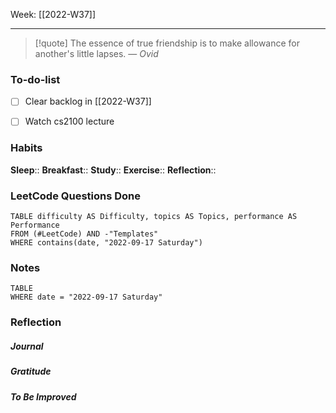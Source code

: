 Week: [[2022-W37]]
- - -
>[!quote]
> The essence of true friendship is to make allowance for another's little lapses.
> — <cite>Ovid</cite>

### To-do-list
- [ ] Clear backlog in [[2022-W37]]
- [ ] Watch cs2100 lecture


### Habits
**Sleep**:: 
**Breakfast**::
**Study**:: 
**Exercise**:: 
**Reflection**:: 

### LeetCode Questions Done
```dataview
TABLE difficulty AS Difficulty, topics AS Topics, performance AS Performance
FROM (#LeetCode) AND -"Templates"
WHERE contains(date, "2022-09-17 Saturday") 
```

### Notes
```dataview
TABLE
WHERE date = "2022-09-17 Saturday"
```

### Reflection
##### Journal
##### Gratitude
##### To Be Improved
